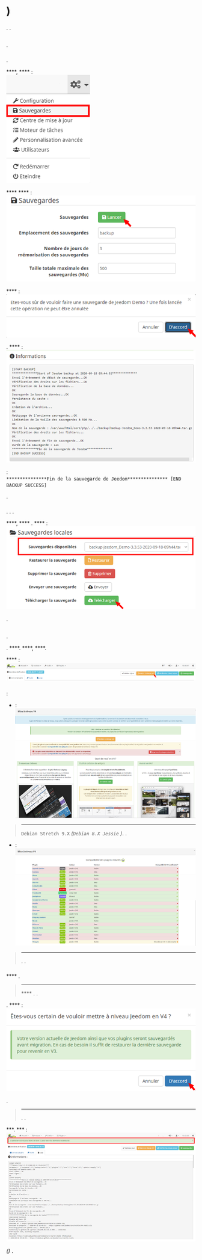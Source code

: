 # )

. .

## 

.

### 

.

 ****,  ****  [](https://doc.jeedom.com/de_DE/core/3.3/backup):    
![backup menu](images/migrate-version01.png)

 ****  **** :    
![launch backup](images/migrate-version02.png)

 **** :    
![agree backup](images/migrate-version03.png)

.  **** :    
![backup logs](images/migrate-version04.png)

 :      
``***************Fin de la sauvegarde de Jeedom*************** [END BACKUP SUCCESS]``

.

### 

. . .

 ****,  **** .  **** :    
![download backup](images/migrate-version05.png)

.

## 

.

. ****.  ****,  ****.

 ****  :    
![migration button](images/migrate-version06.png)

### 

 :

-  :    
![migration modal up](images/migrate-version07.png)

>****
>
> ``Debian Stretch 9.X`` *(``Debian 8.X Jessie`` )*. .

-  :    
![migration modal down](images/migrate-version08.png)

> ****    
>
>. .

### 

 **** .

> ****   
>
> **** . .

.
 **** :    
![migration agree](images/migrate-version09.png)

.

> ****    
>
>. .

 ***. *** :    
![migration finish](images/migrate-version10.png)

 *()* .
